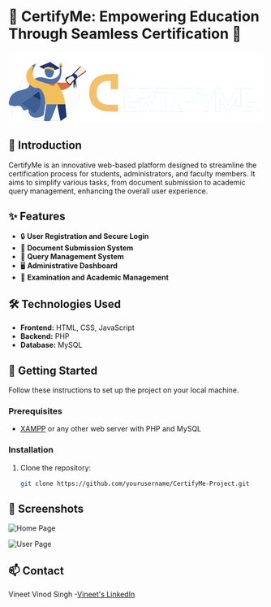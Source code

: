 # 🌟 CertifyMe: Empowering Education Through Seamless Certification 🌟

![CertifyMe Logo](Image/Logo.png)

## 📖 Introduction
CertifyMe is an innovative web-based platform designed to streamline the certification process for students, administrators, and faculty members. It aims to simplify various tasks, from document submission to academic query management, enhancing the overall user experience.

## ✨ Features
- 🔒 **User Registration and Secure Login**
- 📄 **Document Submission System**
- 📝 **Query Management System**
- 🖥️ **Administrative Dashboard**
- 🧩 **Examination and Academic Management**

## 🛠️ Technologies Used
- **Frontend:** HTML, CSS, JavaScript
- **Backend:** PHP
- **Database:** MySQL

## 🚀 Getting Started
Follow these instructions to set up the project on your local machine.

### Prerequisites
- [XAMPP](https://www.apachefriends.org/index.html) or any other web server with PHP and MySQL

### Installation
1. Clone the repository:
   ```bash
   git clone https://github.com/yourusername/CertifyMe-Project.git

## 📸 Screenshots
![Home Page](Screenshots/Home.png)

![User Page](Screenshots/Student-dashboard.png)

## 📫 Contact

Vineet Vinod Singh -[Vineet's LinkedIn](https://www.linkedin.com/in/vineet-vinod-singh/)


